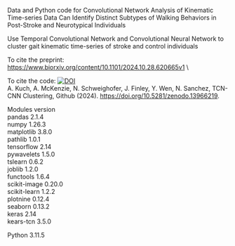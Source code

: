 Data and Python code for Convolutional Network Analysis of Kinematic Time-series Data Can Identify Distinct Subtypes of Walking Behaviors in Post-Stroke and Neurotypical Individuals

Use Temporal Convolutional Network and Convolutional Neural Network to cluster gait kinematic time-series of stroke and control individuals 

To cite the preprint: https://www.biorxiv.org/content/10.1101/2024.10.28.620665v1 \

To cite the code: [![DOI](https://zenodo.org/badge/DOI/10.5281/zenodo.14014263.svg)](https://doi.org/10.5281/zenodo.14014263) \
A. Kuch, A. McKenzie, N. Schweighofer, J. Finley, Y. Wen, N. Sanchez, TCN-CNN Clustering, Github (2024). https://doi.org/10.5281/zenodo.13966219.

Modules version \
pandas 2.1.4 \
numpy 1.26.3 \
matplotlib 3.8.0 \
pathlib 1.0.1 \
tensorflow 2.14 \
pywavelets 1.5.0 \
tslearn 0.6.2 \
joblib 1.2.0 \
functools 1.6.4 \
scikit-image 0.20.0 \
scikit-learn 1.2.2 \
plotnine 0.12.4 \
seaborn 0.13.2 \
keras 2.14 \
kears-tcn 3.5.0 

Python 3.11.5
